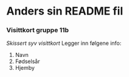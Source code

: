 # Anders sin README fil
### Visittkort gruppe 11b
*Skissert syv visittkort*
Legger inn følgene info:
1. Navn
2. Fødselsår
3. Hjemby
